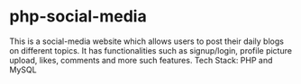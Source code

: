 # php-social-media
This is a social-media website which allows users to post their daily blogs on different topics. It has functionalities such as signup/login, profile picture upload, likes, comments and more such features. Tech Stack: PHP and MySQL
